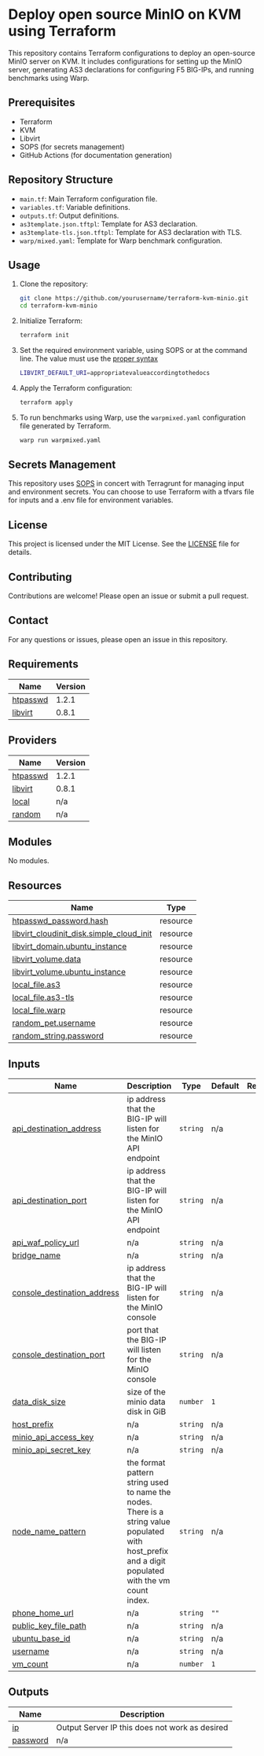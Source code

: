 # Deploy open source MinIO on KVM using Terraform

This repository contains Terraform configurations to deploy an open-source MinIO server on KVM. It includes configurations for setting up the MinIO server, generating AS3 declarations for configuring F5 BIG-IPs, and running benchmarks using Warp.

## Prerequisites

- Terraform
- KVM
- Libvirt
- SOPS (for secrets management)
- GitHub Actions (for documentation generation)

## Repository Structure

- `main.tf`: Main Terraform configuration file.
- `variables.tf`: Variable definitions.
- `outputs.tf`: Output definitions.
- `as3template.json.tftpl`: Template for AS3 declaration.
- `as3template-tls.json.tftpl`: Template for AS3 declaration with TLS.
- `warp/mixed.yaml`: Template for Warp benchmark configuration.

## Usage

1. Clone the repository:
    ```sh
    git clone https://github.com/yourusername/terraform-kvm-minio.git
    cd terraform-kvm-minio
    ```

2. Initialize Terraform:
    ```sh
    terraform init
    ```

3. Set the required environment variable, using SOPS or at the command line. The value must use the [proper syntax](https://libvirt.org/uri.html)
    ```sh
    LIBVIRT_DEFAULT_URI=appropriatevalueaccordingtothedocs
    ```

3. Apply the Terraform configuration:
    ```sh
    terraform apply
    ```

4. To run benchmarks using Warp, use the `warpmixed.yaml` configuration file generated by Terraform.
    ```sh
    warp run warpmixed.yaml
    ```

## Secrets Management

This repository uses [SOPS](https://github.com/getsops/sops?tab=readme-ov-file#usage) in concert with Terragrunt for managing input and environment secrets. You can choose to use Terraform with a tfvars file for inputs and a .env file for environment variables.

## License

This project is licensed under the MIT License. See the [LICENSE](LICENSE) file for details.

## Contributing

Contributions are welcome! Please open an issue or submit a pull request.

## Contact

For any questions or issues, please open an issue in this repository.



<!-- BEGIN_TF_DOCS -->
## Requirements

| Name | Version |
|------|---------|
| <a name="requirement_htpasswd"></a> [htpasswd](#requirement\_htpasswd) | 1.2.1 |
| <a name="requirement_libvirt"></a> [libvirt](#requirement\_libvirt) | 0.8.1 |

## Providers

| Name | Version |
|------|---------|
| <a name="provider_htpasswd"></a> [htpasswd](#provider\_htpasswd) | 1.2.1 |
| <a name="provider_libvirt"></a> [libvirt](#provider\_libvirt) | 0.8.1 |
| <a name="provider_local"></a> [local](#provider\_local) | n/a |
| <a name="provider_random"></a> [random](#provider\_random) | n/a |

## Modules

No modules.

## Resources

| Name | Type |
|------|------|
| [htpasswd_password.hash](https://registry.terraform.io/providers/loafoe/htpasswd/1.2.1/docs/resources/password) | resource |
| [libvirt_cloudinit_disk.simple_cloud_init](https://registry.terraform.io/providers/dmacvicar/libvirt/0.8.1/docs/resources/cloudinit_disk) | resource |
| [libvirt_domain.ubuntu_instance](https://registry.terraform.io/providers/dmacvicar/libvirt/0.8.1/docs/resources/domain) | resource |
| [libvirt_volume.data](https://registry.terraform.io/providers/dmacvicar/libvirt/0.8.1/docs/resources/volume) | resource |
| [libvirt_volume.ubuntu_instance](https://registry.terraform.io/providers/dmacvicar/libvirt/0.8.1/docs/resources/volume) | resource |
| [local_file.as3](https://registry.terraform.io/providers/hashicorp/local/latest/docs/resources/file) | resource |
| [local_file.as3-tls](https://registry.terraform.io/providers/hashicorp/local/latest/docs/resources/file) | resource |
| [local_file.warp](https://registry.terraform.io/providers/hashicorp/local/latest/docs/resources/file) | resource |
| [random_pet.username](https://registry.terraform.io/providers/hashicorp/random/latest/docs/resources/pet) | resource |
| [random_string.password](https://registry.terraform.io/providers/hashicorp/random/latest/docs/resources/string) | resource |

## Inputs

| Name | Description | Type | Default | Required |
|------|-------------|------|---------|:--------:|
| <a name="input_api_destination_address"></a> [api\_destination\_address](#input\_api\_destination\_address) | ip address that the BIG-IP will listen for the MinIO API endpoint | `string` | n/a | yes |
| <a name="input_api_destination_port"></a> [api\_destination\_port](#input\_api\_destination\_port) | ip address that the BIG-IP will listen for the MinIO API endpoint | `string` | n/a | yes |
| <a name="input_api_waf_policy_url"></a> [api\_waf\_policy\_url](#input\_api\_waf\_policy\_url) | n/a | `string` | n/a | yes |
| <a name="input_bridge_name"></a> [bridge\_name](#input\_bridge\_name) | n/a | `string` | n/a | yes |
| <a name="input_console_destination_address"></a> [console\_destination\_address](#input\_console\_destination\_address) | ip address that the BIG-IP will listen for the MinIO console | `string` | n/a | yes |
| <a name="input_console_destination_port"></a> [console\_destination\_port](#input\_console\_destination\_port) | port that the BIG-IP will listen for the MinIO console | `string` | n/a | yes |
| <a name="input_data_disk_size"></a> [data\_disk\_size](#input\_data\_disk\_size) | size of the minio data disk in GiB | `number` | `1` | no |
| <a name="input_host_prefix"></a> [host\_prefix](#input\_host\_prefix) | n/a | `string` | n/a | yes |
| <a name="input_minio_api_access_key"></a> [minio\_api\_access\_key](#input\_minio\_api\_access\_key) | n/a | `string` | n/a | yes |
| <a name="input_minio_api_secret_key"></a> [minio\_api\_secret\_key](#input\_minio\_api\_secret\_key) | n/a | `string` | n/a | yes |
| <a name="input_node_name_pattern"></a> [node\_name\_pattern](#input\_node\_name\_pattern) | the format pattern string used to name the nodes. There is a string value populated with host\_prefix and a digit populated with the vm count index. | `string` | n/a | yes |
| <a name="input_phone_home_url"></a> [phone\_home\_url](#input\_phone\_home\_url) | n/a | `string` | `""` | no |
| <a name="input_public_key_file_path"></a> [public\_key\_file\_path](#input\_public\_key\_file\_path) | n/a | `string` | n/a | yes |
| <a name="input_ubuntu_base_id"></a> [ubuntu\_base\_id](#input\_ubuntu\_base\_id) | n/a | `string` | n/a | yes |
| <a name="input_username"></a> [username](#input\_username) | n/a | `string` | n/a | yes |
| <a name="input_vm_count"></a> [vm\_count](#input\_vm\_count) | n/a | `number` | `1` | no |

## Outputs

| Name | Description |
|------|-------------|
| <a name="output_ip"></a> [ip](#output\_ip) | Output Server IP this does not work as desired |
| <a name="output_password"></a> [password](#output\_password) | n/a |
<!-- END_TF_DOCS -->